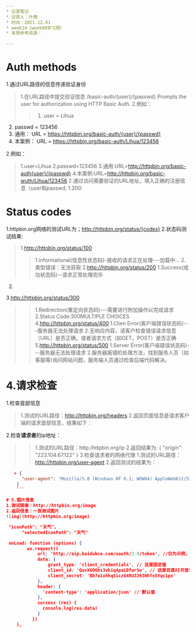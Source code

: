 ```yaml
---
* 记录笔记
* 记录人：叶倩
* 时间：2021.12.01
* week14（week08学习周）
* 本周参考资源：

---
```

# Auth methods
1.通过URL路径的信息传递验证身份
>1.在URL路径中提交验证信息
/basic-auth/{user}/{passwd}
Prompts the user for authorization using HTTP Basic Auth.
2.例如：
>> 1. user  = Lihua
 2. passwd = 123456
 3. 通用： URL = https://httpbin.org/basic-auth/{user}/{passwd}
 4. 本案例： URL = https://httpbin.org/basic-auth/Lihua/123456

2.例如：
>1.user=Lihua
2.passwd=123456
3.通用:URL=http://httpbin.org/basic-auth{user}/{passwd}
4.本案例:URL=http://httpbin.org/basic-wuth/Lihua/123456
2.通过访问需要验证的URL地址，填入正确的注册信息（user和passwd,
>1.200:

# Status codes
1.httpbin.org网络的测试URL为；http://httpbin.org/status/{codes}
2.状态码测试结果:
>1.http://httobin.org/status/100
>>1.informational(信息性状态码)-接收的请求正在处理---加载中...
 2.类型错误：无法获取
2.http://httpbin.org/status/200
>>1.Success(成功状态码)--请求正常处理完毕
 2.
3.http://httpbin.org/status/300
>>1.Redirection(重定向状态码)---需要进行附加操作以完成请求
 2.Status Code:300MULTIPLE CHOICES
4.http://httpbin.org/status/400
>>1.Clien Error(客户端错误状态码)---服务器无法处理请求
 2.无响应内容，请客户检查错误请求信息（URL）是否正确，或者请求方式（如GET，POST）是否正确
5.http://httpbin.org/status/500
>>1.Server Error(客户端错误状态码)---服务器无法处理请求
 2.服务器报错的处理方法，找到服务人员（如客服等)询问网站问题，服务端人员通过检查后端代码解决。
 
# 4.请求检查
1.检查首部信息
 >1.测试的URL路径：http://httpbin.org/headers
 2.返回页面信息是请求客户端的请求首部信息，结果如下：

2.检查**请求者**的ip地址：
>>1.测试的URL路径：http:/httpbin.org/ip
2.返回结果为:
 {
  "origin": "223.104.67.122"
}
3.检查请求者的网络代理
>1.测试的URL路径：http://httpbin.org/user-agent
2.返回测试的结果为：
```json
   > {
      "user-agent": "Mozilla/5.0 (Windows NT 6.1; WOW64) AppleWebKit/537.36 (KHTML, like Gecko) Chrome/77.0.3865.120 Safari/537.36"
    }
    ```

# 5.图片信息
1.测试链接：http://httpbin.org/image
2.返回信息：一张测试图片
![img](http://httpbin.org/image)

 "iconPath": "天气"，
      "selectedIconPath": "天气"

 onLoad: function (options) {
        wx.request({
            url: 'http://aip.baidubce.com/oauth/2.0/token', //仅为示例，并非真实的接口地址
            data: {
                grant_type: 'client_credentials', // 这是固定值
                client_id: 'QuvXGOObs3vkiq4paLBfarSo', // 这是百度AI开放平台的token令牌认证
                client_secret: 'Bb7a1xhkqS1czG4RU3363NhToStqc1px'
            },
            header: {
              'content-type': 'application/json' // 默认值
            },
            success (res) {
              console.log(res.data)
            }
          })
    },
